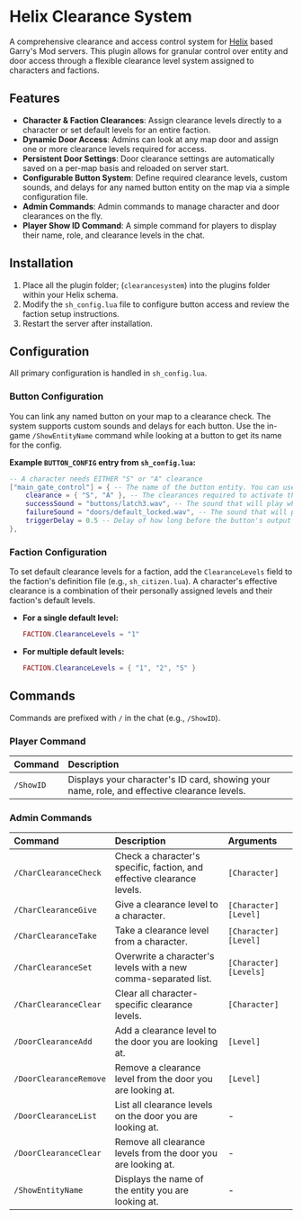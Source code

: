 # Helix Clearance System

A comprehensive clearance and access control system for [Helix](https://github.com/NebulousCloud/helix) based Garry's Mod servers. This plugin allows for granular control over entity and door access through a flexible clearance level system assigned to characters and factions.

## Features

-   **Character & Faction Clearances**: Assign clearance levels directly to a character or set default levels for an entire faction.
-   **Dynamic Door Access**: Admins can look at any map door and assign one or more clearance levels required for access.
-   **Persistent Door Settings**: Door clearance settings are automatically saved on a per-map basis and reloaded on server start.
-   **Configurable Button System**: Define required clearance levels, custom sounds, and delays for any named button entity on the map via a simple configuration file.
-   **Admin Commands**: Admin commands to manage character and door clearances on the fly.
-   **Player Show ID Command**: A simple command for players to display their name, role, and clearance levels in the chat.

## Installation

1.  Place all the plugin folder; (`clearancesystem`) into the plugins folder within your Helix schema.
2.  Modify the `sh_config.lua` file to configure button access and review the faction setup instructions.
3.  Restart the server after installation.

## Configuration

All primary configuration is handled in `sh_config.lua`.

### Button Configuration

You can link any named button on your map to a clearance check. The system supports custom sounds and delays for each button. Use the in-game `/ShowEntityName` command while looking at a button to get its name for the config.

**Example `BUTTON_CONFIG` entry from `sh_config.lua`:**

```lua
-- A character needs EITHER "S" or "A" clearance
["main_gate_control"] = { -- The name of the button entity. You can use '/ShowEntityName' to find it.
    clearance = { "S", "A" }, -- The clearances required to activate the button. Only only need to have ONE of these for the button to activate.
    successSound = "buttons/latch3.wav", -- The sound that will play when you have the correct clearance.
    failureSound = "doors/default_locked.wav", -- The sound that will play when you don't have the correct clearance.
    triggerDelay = 0.5 -- Delay of how long before the button's output triggers.
},
```

### Faction Configuration

To set default clearance levels for a faction, add the `ClearanceLevels` field to the faction's definition file (e.g., `sh_citizen.lua`). A character's effective clearance is a combination of their personally assigned levels and their faction's default levels.

-   **For a single default level:**
    ```lua
    FACTION.ClearanceLevels = "1"
    ```
-   **For multiple default levels:**
    ```lua
    FACTION.ClearanceLevels = { "1", "2", "S" }
    ```

## Commands

Commands are prefixed with `/` in the chat (e.g., `/ShowID`).

### Player Command

| Command  | Description                                                                 |
| :------- | :-------------------------------------------------------------------------- |
| `/ShowID` | Displays your character's ID card, showing your name, role, and effective clearance levels. |

### Admin Commands

| Command                 | Description                                                              | Arguments                       |
| :---------------------- | :----------------------------------------------------------------------- | :------------------------------ |
| `/CharClearanceCheck`    | Check a character's specific, faction, and effective clearance levels. | `[Character]`                   |
| `/CharClearanceGive`     | Give a clearance level to a character.                                   | `[Character] [Level]`           |
| `/CharClearanceTake`     | Take a clearance level from a character.                                 | `[Character] [Level]`           |
| `/CharClearanceSet`      | Overwrite a character's levels with a new comma-separated list.        | `[Character] [Levels]`          |
| `/CharClearanceClear`    | Clear all character-specific clearance levels.                           | `[Character]`                   |
| `/DoorClearanceAdd`      | Add a clearance level to the door you are looking at.                    | `[Level]`                       |
| `/DoorClearanceRemove`   | Remove a clearance level from the door you are looking at.               | `[Level]`                       |
| `/DoorClearanceList`     | List all clearance levels on the door you are looking at.                | -                               |
| `/DoorClearanceClear`    | Remove all clearance levels from the door you are looking at.            | -                               |
| `/ShowEntityName`        | Displays the name of the entity you are looking at.                      | -                               |
